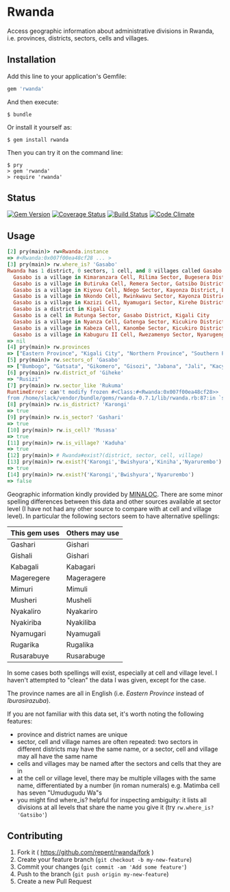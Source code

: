 # Rwanda

Access geographic information about administrative divisions in Rwanda, i.e. provinces, districts, sectors, cells and villages.

## Installation

Add this line to your application's Gemfile:

```ruby
gem 'rwanda'
```

And then execute:

    $ bundle

Or install it yourself as:

    $ gem install rwanda

Then you can try it on the command line:

    $ pry
    > gem 'rwanda'
    > require 'rwanda'

## Status

[![Gem Version](https://badge.fury.io/rb/rwanda.svg)](http://badge.fury.io/rb/rwanda)
[![Coverage Status](https://coveralls.io/repos/repent/rwanda/badge.svg)](https://coveralls.io/r/repent/rwanda)
[![Build Status](https://travis-ci.org/repent/rwanda.svg?branch=master)](https://travis-ci.org/repent/rwanda)
[![Code Climate](https://codeclimate.com/github/repent/rwanda/badges/gpa.svg)](https://codeclimate.com/github/repent/rwanda)

## Usage

```ruby
[2] pry(main)> rw=Rwanda.instance
=> #<Rwanda:0x007f00ea48cf28 ... >
[3] pry(main)> rw.where_is? 'Gasabo'
Rwanda has 1 district, 0 sectors, 1 cell, and 8 villages called Gasabo:
  Gasabo is a village in Kimaranzara Cell, Rilima Sector, Bugesera District, Eastern Province
  Gasabo is a village in Butiruka Cell, Remera Sector, Gatsibo District, Eastern Province
  Gasabo is a village in Kiyovu Cell, Ndego Sector, Kayonza District, Eastern Province
  Gasabo is a village in Nkondo Cell, Rwinkwavu Sector, Kayonza District, Eastern Province
  Gasabo is a village in Kazizi Cell, Nyamugari Sector, Kirehe District, Eastern Province
  Gasabo is a district in Kigali City
  Gasabo is a cell in Rutunga Sector, Gasabo District, Kigali City
  Gasabo is a village in Nyanza Cell, Gatenga Sector, Kicukiro District, Kigali City
  Gasabo is a village in Kabeza Cell, Kanombe Sector, Kicukiro District, Kigali City
  Gasabo is a village in Kabuguru II Cell, Rwezamenyo Sector, Nyarugenge District, Kigali City
=> nil
[4] pry(main)> rw.provinces
=> ["Eastern Province", "Kigali City", "Northern Province", "Southern Province", "Western Province"]
[5] pry(main)> rw.sectors_of 'Gasabo'
=> ["Bumbogo", "Gatsata", "Gikomero", "Gisozi", "Jabana", "Jali", "Kacyiru", "Kimihurura", "Kimironko", "Kinyinya", "Ndera", "Nduba", "Remera", "Rusororo", "Rutunga"]
[6] pry(main)> rw.district_of 'Giheke'
=> "Rusizi"
[7] pry(main)> rw.sector_like 'Rukuma'
RuntimeError: can't modify frozen #<Class:#<Rwanda:0x007f00ea48cf28>>
from /home/slack/vendor/bundle/gems/rwanda-0.7.1/lib/rwanda.rb:87:in `sectors'
[8] pry(main)> rw.is_district? 'Karongi'
=> true
[9] pry(main)> rw.is_sector? 'Gashari'
=> true
[10] pry(main)> rw.is_cell? 'Musasa'
=> true
[11] pry(main)> rw.is_village? 'Kaduha'
=> true
[12] pry(main)> # Rwanda#exist?(district, sector, cell, village)
[13] pry(main)> rw.exist?('Karongi','Bwishyura','Kiniha','Nyarurembo')
=> true
[14] pry(main)> rw.exist?('Karongi','Bwishyura','Nyarurembo')
=> false
```

Geographic information kindly provided by [MINALOC](http://www.minaloc.gov.rw/).  There are some minor spelling differences between this data and other sources available at sector level (I have not had any other source to compare with at cell and village level).  In particular the following sectors seem to have alternative spellings:

| This gem uses | Others may use |
----------------|-----------------
| Gashari       | Gishari        |
| Gishali       | Gishari        |
| Kabagali      | Kabagari       |
| Mageregere    | Mageragere     |
| Mimuri        | Mimuli         |
| Musheri       | Musheli        |
| Nyakaliro     | Nyakariro      |
| Nyakiriba     | Nyakiliba      |
| Nyamugari     | Nyamugali      |
| Rugarika      | Rugalika       |
| Rusarabuye    | Rusarabuge     |

In some cases both spellings will exist, especially at cell and village level.  I haven't attempted to "clean" the data I was given, except for the case.

The province names are all in English (i.e. *Eastern Province* instead of *Iburasirazuba*).

If you are not familiar with this data set, it's worth noting the following features:
 * province and district names are unique
 * sector, cell and village names are often repeated: two sectors in different districts may have the same name, or a sector, cell and village may all have the same name
 * cells and villages may be named after the sectors and cells that they are in
 * at the cell or village level, there may be multiple villages with the same name, differentiated by a number (in roman numerals) e.g. Matimba cell has seven "Umudugudu Wa"s
 * you might find where_is? helpful for inspecting ambiguity: it lists all divisions at all levels that share the name you give it (try `rw.where_is? 'Gatsibo'`)

## Contributing

1. Fork it ( https://github.com/repent/rwanda/fork )
2. Create your feature branch (`git checkout -b my-new-feature`)
3. Commit your changes (`git commit -am 'Add some feature'`)
4. Push to the branch (`git push origin my-new-feature`)
5. Create a new Pull Request
